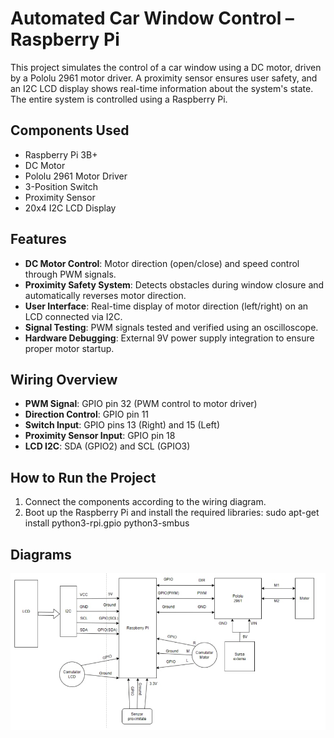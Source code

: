 # Automated Car Window Control – Raspberry Pi

This project simulates the control of a car window using a DC motor, driven by a Pololu 2961 motor driver. A proximity sensor ensures user safety, and an I2C LCD display shows real-time information about the system's state. The entire system is controlled using a Raspberry Pi.

## Components Used
- Raspberry Pi 3B+
- DC Motor
- Pololu 2961 Motor Driver
- 3-Position Switch
- Proximity Sensor
- 20x4 I2C LCD Display

## Features
- **DC Motor Control**: Motor direction (open/close) and speed control through PWM signals.
- **Proximity Safety System**: Detects obstacles during window closure and automatically reverses motor direction.
- **User Interface**: Real-time display of motor direction (left/right) on an LCD connected via I2C.
- **Signal Testing**: PWM signals tested and verified using an oscilloscope.
- **Hardware Debugging**: External 9V power supply integration to ensure proper motor startup.

## Wiring Overview
- **PWM Signal**: GPIO pin 32 (PWM control to motor driver)
- **Direction Control**: GPIO pin 11
- **Switch Input**: GPIO pins 13 (Right) and 15 (Left)
- **Proximity Sensor Input**: GPIO pin 18
- **LCD I2C**: SDA (GPIO2) and SCL (GPIO3)

## How to Run the Project
1. Connect the components according to the wiring diagram.
2. Boot up the Raspberry Pi and install the required libraries:
sudo apt-get install python3-rpi.gpio python3-smbus

## Diagrams
![Wiring Diagram](Diagram.jpg)

